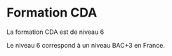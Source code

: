 # Formation CDA

La formation CDA est de niveau 6

Le niveau 6 correspond à un niveau BAC+3 en France.
